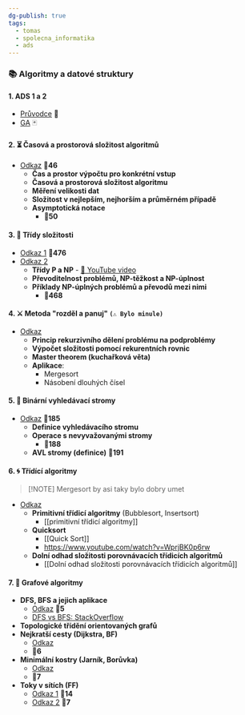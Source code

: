 ```yaml
---
dg-publish: true
tags:
  - tomas
  - spolecna_informatika
  - ads
---
```

### **📚 Algoritmy a datové struktury**

#### **1. ADS 1 a 2**
- [Průvodce](https://slama.dev/assets/priprava-na-statnice-mff-uk/pruvodce.pdf) 📘
- [GA](https://slama.dev/assets/priprava-na-statnice-mff-uk/ga.pdf) 🃏

#### **2. ⏳ Časová a prostorová složitost algoritmů**
- [Odkaz](https://slama.dev/assets/priprava-na-statnice-mff-uk/pruvodce.pdf#s2) 📄**46**
  - **Čas a prostor výpočtu pro konkrétní vstup** 
  - **Časová a prostorová složitost algoritmu**
  - **Měření velikosti dat**
  - **Složitost v nejlepším, nejhorším a průměrném případě**
  - **Asymptotická notace** 
	  - 📄**50**

#### **3. 🧠 Třídy složitosti**
- [Odkaz 1](https://slama.dev/assets/priprava-na-statnice-mff-uk/pruvodce.pdf#s19.3) 📄**476**  
- [Odkaz 2](https://slama.dev/assets/priprava-na-statnice-mff-uk/pvnp.webp) 
  - **Třídy P a NP** - [🎥 YouTube video](https://www.youtube.com/watch?v=pQsdygaYcE4)
  - **Převoditelnost problémů, NP-těžkost a NP-úplnost**
  - **Příklady NP-úplných problémů a převodů mezi nimi** 
	  - 📄**468**

#### **4. ⚔️ Metoda "rozděl a panuj"**  `(⚠️ Bylo minule)`
- [Odkaz](https://slama.dev/assets/priprava-na-statnice-mff-uk/pruvodce.pdf#s10)
  - **Princip rekurzivního dělení problému na podproblémy**
  - **Výpočet složitosti pomocí rekurentních rovnic**
  - **Master theorem (kuchařková věta)**
  - **Aplikace**:
    - Mergesort
    - Násobení dlouhých čísel

#### **5. 🌳 Binární vyhledávací stromy**
- [Odkaz](https://slama.dev/assets/priprava-na-statnice-mff-uk/pruvodce.pdf#s8) 📄**185**
  - **Definice vyhledávacího stromu**
  - **Operace s nevyvažovanými stromy** 
	  - 📄**188**
  - **AVL stromy (definice)**  📄**191**

#### **6. 🌀 Třídící algoritmy**
> [!NOTE] Mergesort by asi taky bylo dobry umet
- [Odkaz](https://slama.dev/assets/priprava-na-statnice-mff-uk/pruvodce.pdf#s3)
  - **Primitivní třídicí algoritmy** (Bubblesort, Insertsort)
	  - [[primitivní třídicí algoritmy]]
  - **Quicksort**
	  - [[Quick Sort]]
	  - https://www.youtube.com/watch?v=WprjBK0p6rw
  - **Dolní odhad složitosti porovnávacích třídicích algoritmů**
	  - [[Dolní odhad složitosti porovnávacích třídicích algoritmů]]

#### **7. 🔗 Grafové algoritmy**
- **DFS, BFS a jejich aplikace**  
  - [Odkaz](https://slama.dev/assets/priprava-na-statnice-mff-uk/pruvodce.pdf#s5) 📄**5**
  - [DFS vs BFS: StackOverflow](https://stackoverflow.com/questions/20429310/why-is-depth-first-search-claimed-to-be-space-efficient)
- **Topologické třídění orientovaných grafů**
- **Nejkratší cesty (Dijkstra, BF)**  
  - [Odkaz](https://slama.dev/assets/priprava-na-statnice-mff-uk/pruvodce.pdf#s6) 
  - 📄**6**
- **Minimální kostry (Jarník, Borůvka)**  
  - [Odkaz](https://slama.dev/assets/priprava-na-statnice-mff-uk/pruvodce.pdf#s7) 
  - 📄**7**
- **Toky v sítích (FF)**  
  - [Odkaz 1](https://slama.dev/assets/priprava-na-statnice-mff-uk/pruvodce.pdf#s14) 📄**14**  
  - [Odkaz 2](https://slama.dev/poznamky-z-prednasky/kombinatorika-a-grafy-i/#7-p%C5%99edn%C3%A1%C5%A1ka) 📄**7**

